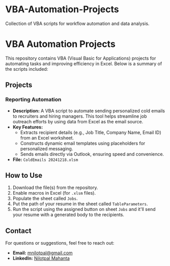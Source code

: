 # VBA-Automation-Projects
Collection of VBA scripts for workflow automation and data analysis.

# VBA Automation Projects

This repository contains VBA (Visual Basic for Applications) projects for automating tasks and improving efficiency in Excel. Below is a summary of the scripts included:

## Projects

### Reporting Automation
- **Description:** A VBA script to automate sending personalized cold emails to recruiters and hiring managers. This tool helps streamline job outreach efforts by using data from Excel as the email source.
- **Key Features:**
  - Extracts recipient details (e.g., Job Title, Company Name, Email ID) from an Excel worksheet.
  - Constructs dynamic email templates using placeholders for personalized messaging.
  - Sends emails directly via Outlook, ensuring speed and convenience.
- **File:** `ColdEmails 20241218.xlsm`

## How to Use
1. Download the file(s) from the repository.
2. Enable macros in Excel (for `.xlsm` files).
3. Populate the sheet called `Jobs`.
4. Put the path of your resume in the sheet called `TableParameters`.
5. Run the script using the assigned button on sheet `Jobs` and it'll send your resume with a generated body to the recipients.

## Contact
For questions or suggestions, feel free to reach out:
- **Email:** mnilotpal@gmail.com
- **LinkedIn:** [Nilotpal Mahanta](https://www.linkedin.com/in/mnilotpal/)
